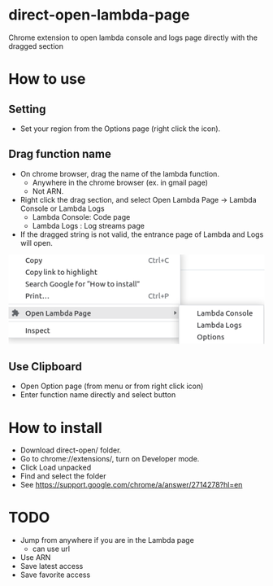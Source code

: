 # direct-open-lambda-page

Chrome extension to open lambda console and logs page directly with the dragged section

# How to use

## Setting

- Set your region from the Options page (right click the icon).

## Drag function name

- On chrome browser, drag the name of the lambda function.
  - Anywhere in the chrome browser (ex. in gmail page)
  - Not ARN.
- Right click the drag section, and select Open Lambda Page -> Lambda Console or Lambda Logs
  - Lambda Console: Code page
  - Lambda Logs : Log streams page
- If the dragged string is not valid, the entrance page of Lambda and Logs will open.

![](img/20230129170105.png)

## Use Clipboard

- Open Option page (from menu or from right click icon)
- Enter function name directly and select button

# How to install

- Download direct-open/ folder.
- Go to chrome://extensions/, turn on Developer mode.
- Click Load unpacked
- Find and select the folder
- See https://support.google.com/chrome/a/answer/2714278?hl=en

# TODO

- Jump from anywhere if you are in the Lambda page
  - can use url
- Use ARN
- Save latest access
- Save favorite access
